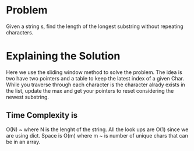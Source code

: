 # Problem
Given a string s, find the length of the longest substring without repeating characters.


# Explaining the Solution

Here we use the sliding window method to solve the problem. The idea is two have two pointers and a table to keep the latest index of a given Char. While you traverse through each character is the character alrady exists in the list, update the max and get your pointers to reset considering the newest substring.

## Time Complexity is

O(N) ~ where N is the lenght of the string. All the look ups are O(1) since we are using dict.
Space is O(m) where m ~ is number of unique chars that can be in an array.
